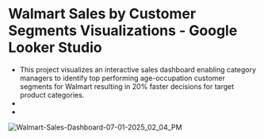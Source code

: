 # Walmart Sales by Customer Segments Visualizations - Google Looker Studio

- This project visualizes an interactive sales dashboard enabling category managers to identify top performing age-occupation customer segments for Walmart resulting in 20% faster decisions for target product categories.
- 
-
![Walmart-Sales-Dashboard-07-01-2025_02_04_PM](https://github.com/user-attachments/assets/a15b6e91-b99e-4cef-b2d5-f55524cd7a28)
